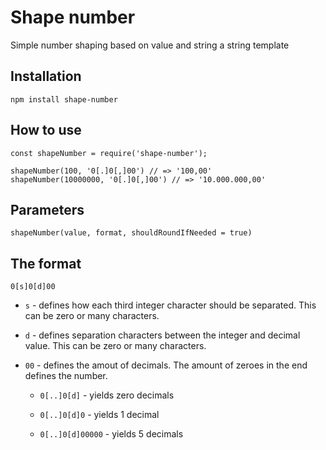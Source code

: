 # Shape number

Simple number shaping based on value and string a string template

## Installation
```
npm install shape-number
```

## How to use

```
const shapeNumber = require('shape-number');

shapeNumber(100, '0[.]0[,]00') // => '100,00'
shapeNumber(10000000, '0[.]0[,]00') // => '10.000.000,00'
```

## Parameters

```
shapeNumber(value, format, shouldRoundIfNeeded = true)
```

## The format

`0[s]0[d]00`

- `s` - defines how each third integer character should be separated. This can be zero or many characters.

- `d` - defines separation characters between the integer and decimal value. This can be zero or many characters.

- `00` - defines the amout of decimals. The amount of zeroes in the end defines the number.

  - `0[..]0[d]` - yields zero decimals

  - `0[..]0[d]0` - yields 1 decimal

  - `0[..]0[d]00000` - yields 5 decimals

